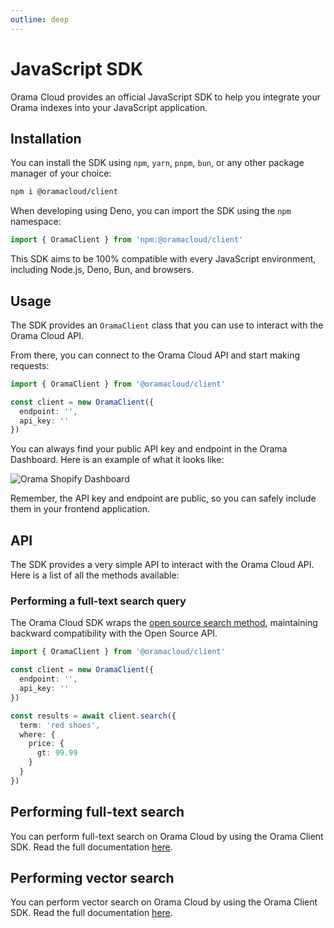 ```yaml
---
outline: deep
---
```


# JavaScript SDK

Orama Cloud provides an official JavaScript SDK to help you integrate your Orama indexes into your JavaScript application.

## Installation

You can install the SDK using `npm`, `yarn`, `pnpm`, `bun`, or any other package manager of your choice:

```bash copy
npm i @oramacloud/client
```

When developing using Deno, you can import the SDK using the `npm` namespace:

```typescript copy
import { OramaClient } from 'npm:@oramacloud/client'
```

This SDK aims to be 100% compatible with every JavaScript environment, including Node.js, Deno, Bun, and browsers.

## Usage

The SDK provides an `OramaClient` class that you can use to interact with the Orama Cloud API.

From there, you can connect to the Orama Cloud API and start making requests:

```typescript copy
import { OramaClient } from '@oramacloud/client'

const client = new OramaClient({
  endpoint: '',
  api_key: ''
})
```

You can always find your public API key and endpoint in the Orama Dashboard. Here is an example of what it looks like:

<img
  src='/cloud/guides/javascript-sdk/orama-api-key.webp'
  alt='Orama Shopify Dashboard'
/>

Remember, the API key and endpoint are public, so you can safely include them in your frontend application.

## API

The SDK provides a very simple API to interact with the Orama Cloud API. Here is a list of all the methods available:

### Performing a full-text search query

The Orama Cloud SDK wraps the [open source search method](/open-source/usage/search/introduction), maintaining backward compatibility with the Open Source API.

```typescript copy
import { OramaClient } from '@oramacloud/client'

const client = new OramaClient({
  endpoint: '',
  api_key: ''
})

const results = await client.search({
  term: 'red shoes',
  where: {
    price: {
      gt: 99.99
    }
  }
})
```

## Performing full-text search

You can perform full-text search on Orama Cloud by using the Orama Client SDK. Read the full documentation [here](/cloud/performing-search/full-text-search).

## Performing vector search

You can perform vector search on Orama Cloud by using the Orama Client SDK. Read the full documentation [here](/cloud/performing-search/vector-search).